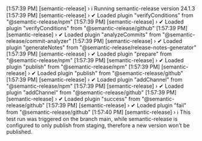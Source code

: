 [1:57:39 PM] [semantic-release] › ℹ  Running semantic-release version 24.1.3
[1:57:39 PM] [semantic-release] › ✔  Loaded plugin "verifyConditions" from "@semantic-release/npm"
[1:57:39 PM] [semantic-release] › ✔  Loaded plugin "verifyConditions" from "@semantic-release/github"
[1:57:39 PM] [semantic-release] › ✔  Loaded plugin "analyzeCommits" from "@semantic-release/commit-analyzer"
[1:57:39 PM] [semantic-release] › ✔  Loaded plugin "generateNotes" from "@semantic-release/release-notes-generator"
[1:57:39 PM] [semantic-release] › ✔  Loaded plugin "prepare" from "@semantic-release/npm"
[1:57:39 PM] [semantic-release] › ✔  Loaded plugin "publish" from "@semantic-release/npm"
[1:57:39 PM] [semantic-release] › ✔  Loaded plugin "publish" from "@semantic-release/github"
[1:57:39 PM] [semantic-release] › ✔  Loaded plugin "addChannel" from "@semantic-release/npm"
[1:57:39 PM] [semantic-release] › ✔  Loaded plugin "addChannel" from "@semantic-release/github"
[1:57:39 PM] [semantic-release] › ✔  Loaded plugin "success" from "@semantic-release/github"
[1:57:39 PM] [semantic-release] › ✔  Loaded plugin "fail" from "@semantic-release/github"
[1:57:40 PM] [semantic-release] › ℹ  This test run was triggered on the branch main, while semantic-release is configured to only publish from staging, therefore a new version won’t be published.
